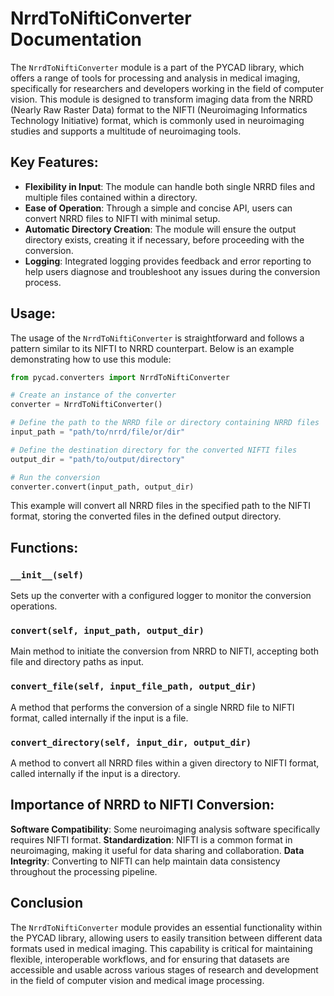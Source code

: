 # NrrdToNiftiConverter Documentation

The `NrrdToNiftiConverter` module is a part of the PYCAD library, which offers a range of tools for processing and analysis in medical imaging, specifically for researchers and developers working in the field of computer vision. This module is designed to transform imaging data from the NRRD (Nearly Raw Raster Data) format to the NIFTI (Neuroimaging Informatics Technology Initiative) format, which is commonly used in neuroimaging studies and supports a multitude of neuroimaging tools.

## Key Features:

- **Flexibility in Input**: The module can handle both single NRRD files and multiple files contained within a directory.
- **Ease of Operation**: Through a simple and concise API, users can convert NRRD files to NIFTI with minimal setup.
- **Automatic Directory Creation**: The module will ensure the output directory exists, creating it if necessary, before proceeding with the conversion.
- **Logging**: Integrated logging provides feedback and error reporting to help users diagnose and troubleshoot any issues during the conversion process.

## Usage:
The usage of the `NrrdToNiftiConverter` is straightforward and follows a pattern similar to its NIFTI to NRRD counterpart. Below is an example demonstrating how to use this module:

```Python
from pycad.converters import NrrdToNiftiConverter

# Create an instance of the converter
converter = NrrdToNiftiConverter()

# Define the path to the NRRD file or directory containing NRRD files
input_path = "path/to/nrrd/file/or/dir"

# Define the destination directory for the converted NIFTI files
output_dir = "path/to/output/directory"

# Run the conversion
converter.convert(input_path, output_dir)
```

This example will convert all NRRD files in the specified path to the NIFTI format, storing the converted files in the defined output directory.

## Functions:

### `__init__(self)`
Sets up the converter with a configured logger to monitor the conversion operations.

### `convert(self, input_path, output_dir)`
Main method to initiate the conversion from NRRD to NIFTI, accepting both file and directory paths as input.

### `convert_file(self, input_file_path, output_dir)`
A method that performs the conversion of a single NRRD file to NIFTI format, called internally if the input is a file.

### `convert_directory(self, input_dir, output_dir)`
A method to convert all NRRD files within a given directory to NIFTI format, called internally if the input is a directory.

## Importance of NRRD to NIFTI Conversion:

**Software Compatibility**: Some neuroimaging analysis software specifically requires NIFTI format.
**Standardization**: NIFTI is a common format in neuroimaging, making it useful for data sharing and collaboration.
**Data Integrity**: Converting to NIFTI can help maintain data consistency throughout the processing pipeline.

## Conclusion

The `NrrdToNiftiConverter` module provides an essential functionality within the PYCAD library, allowing users to easily transition between different data formats used in medical imaging. This capability is critical for maintaining flexible, interoperable workflows, and for ensuring that datasets are accessible and usable across various stages of research and development in the field of computer vision and medical image processing.